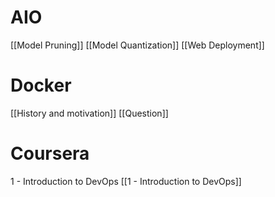 
# AIO
[[Model Pruning]]
[[Model Quantization]]
[[Web Deployment]]

# Docker
[[History and motivation]]
[[Question]]

# Coursera
1 - Introduction to DevOps [[1 - Introduction to DevOps]]
